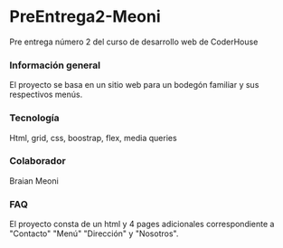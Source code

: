 # PreEntrega2-Meoni
Pre entrega número 2 del curso de desarrollo web de CoderHouse
### Información general
El proyecto se basa en un sitio web para un bodegón familiar y sus respectivos menús.

### Tecnología

Html, grid, css, boostrap, flex, media queries

### Colaborador

Braian Meoni

### FAQ

El proyecto consta de un html y 4 pages adicionales correspondiente a "Contacto" "Menú" "Dirección" y "Nosotros".
